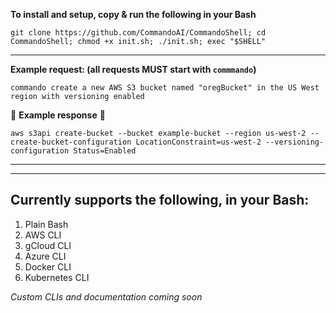 **To install and setup, copy & run the following in your Bash**

```
git clone https://github.com/CommandoAI/CommandoShell; cd CommandoShell; chmod +x init.sh; ./init.sh; exec "$SHELL"
```
***
**Example request: (all requests MUST start with `commmando`)**

```
commando create a new AWS S3 bucket named "oregBucket" in the US West region with versioning enabled
```

:arrow_down_small: **Example response** :arrow_down_small:

```
aws s3api create-bucket --bucket example-bucket --region us-west-2 --create-bucket-configuration LocationConstraint=us-west-2 --versioning-configuration Status=Enabled
```

***
***
## Currently supports the following, in your Bash:
1) Plain Bash
2) AWS CLI
3) gCloud CLI
4) Azure CLI
5) Docker CLI
6) Kubernetes CLI

_Custom CLIs and documentation coming soon_
